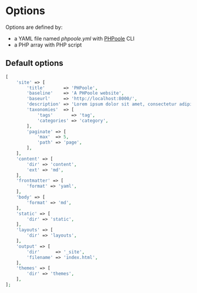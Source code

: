 # Options

Options are defined by:
* a YAML file named _phpoole.yml_ with [PHPoole](https://github.com/Narno/PHPoole) CLI
* a PHP array with PHP script

## Default options

```php
[
    'site' => [
        'title'       => 'PHPoole',
        'baseline'    => 'A PHPoole website',
        'baseurl'     => 'http://localhost:8000/',
        'description' => 'Lorem ipsum dolor sit amet, consectetur adipiscing elit, sed do eiusmod tempor incididunt ut labore et dolore magna aliqua.',
        'taxonomies'  => [
            'tags'       => 'tag',
            'categories' => 'category',
        ],
        'paginate' => [
            'max'  => 5,
            'path' => 'page',
        ],
    ],
    'content' => [
        'dir' => 'content',
        'ext' => 'md',
    ],
    'frontmatter' => [
        'format' => 'yaml',
    ],
    'body' => [
        'format' => 'md',
    ],
    'static' => [
        'dir' => 'static',
    ],
    'layouts' => [
        'dir' => 'layouts',
    ],
    'output' => [
        'dir'      => '_site',
        'filename' => 'index.html',
    ],
    'themes' => [
        'dir' => 'themes',
    ],
];
```
